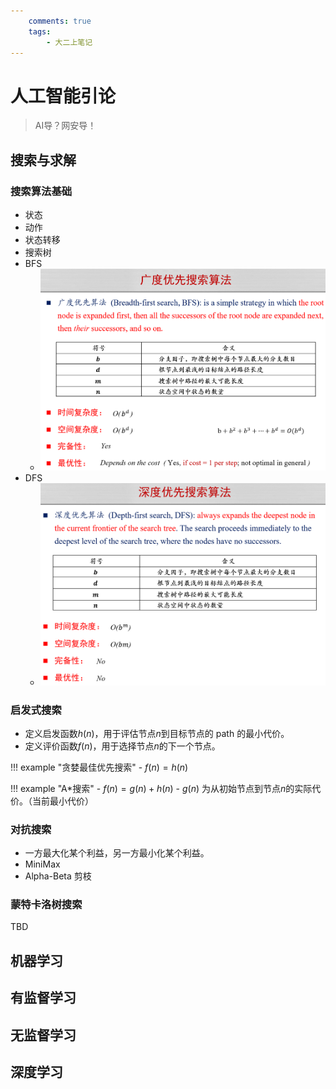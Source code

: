 ```yaml
---
    comments: true
    tags:
        - 大二上笔记
---
```


# 人工智能引论

> AI导？网安导！

## 搜索与求解
### 搜索算法基础

- 状态
- 动作
- 状态转移
- 搜索树
- BFS
  - ![BFS](./assets/aiy1.png)
- DFS
  - ![DFS](./assets/aiy2.png)

### 启发式搜索

- 定义启发函数$h(n)$，用于评估节点$n$到目标节点的 path 的最小代价。
- 定义评价函数$f(n)$，用于选择节点$n$的下一个节点。

!!! example "贪婪最佳优先搜索"
    - $f(n) = h(n)$

!!! example "A*搜索"
    - $f(n) = g(n) + h(n)$
    - $g(n)$ 为从初始节点到节点$n$的实际代价。（当前最小代价）

### 对抗搜索

- 一方最大化某个利益，另一方最小化某个利益。
- MiniMax
- Alpha-Beta 剪枝

### 蒙特卡洛树搜索

TBD

## 机器学习

## 有监督学习

## 无监督学习

## 深度学习